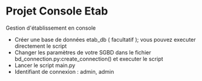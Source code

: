 # Projet Console Etab
Gestion d'établissement en console 

- Créer une base de données etab_db ( facultatif ); vous pouvez executer directement le script
- Changer les paramètres de votre SGBD dans le fichier bd_connection.py:create_connection() et executer le script
- Lancer le script main.py 
- Identifiant de connexion : admin, admin 
